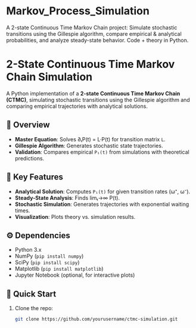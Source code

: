 # Markov_Process_Simulation
A 2-state Continuous Time Markov Chain project: Simulate stochastic transitions using the Gillespie algorithm, compare empirical &amp; analytical probabilities, and analyze steady-state behavior. Code + theory in Python.

# 2-State Continuous Time Markov Chain Simulation

A Python implementation of a **2-state Continuous Time Markov Chain (CTMC)**, simulating stochastic transitions using the Gillespie algorithm and comparing empirical trajectories with analytical solutions.

## 📌 Overview
- **Master Equation**: Solves ∂ₜP(t) = L·P(t) for transition matrix `L`.
- **Gillespie Algorithm**: Generates stochastic state trajectories.
- **Validation**: Compares empirical `P₁(t)` from simulations with theoretical predictions.

## 🔧 Key Features
- **Analytical Solution**: Computes `P₁(t)` for given transition rates (ω⁺, ω⁻).
- **Steady-State Analysis**: Finds limₜ→∞ P(t).
- **Stochastic Simulation**: Generates trajectories with exponential waiting times.
- **Visualization**: Plots theory vs. simulation results.

## ⚙️ Dependencies
- Python 3.x
- NumPy (`pip install numpy`)
- SciPy (`pip install scipy`)
- Matplotlib (`pip install matplotlib`)
- Jupyter Notebook (optional, for interactive plots)

## 🚀 Quick Start
1. Clone the repo:
   ```bash
   git clone https://github.com/yourusername/ctmc-simulation.git

